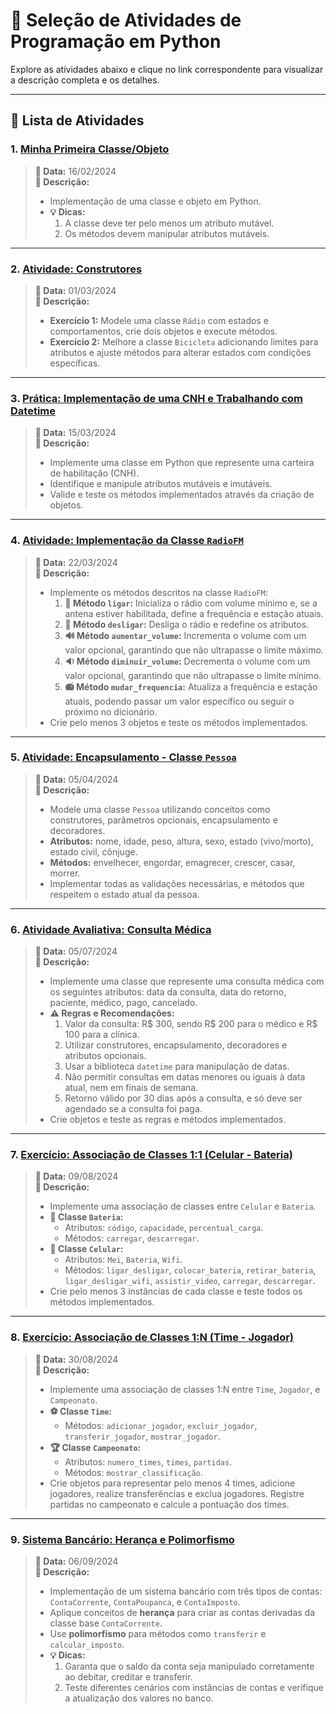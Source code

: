 # 🎯 **Seleção de Atividades de Programação em Python**

Explore as atividades abaixo e clique no link correspondente para visualizar a descrição completa e os detalhes.

---

## 📝 **Lista de Atividades**

### **1. [Minha Primeira Classe/Objeto](https://github.com/WallasAR/POO_in_Python_exercises/blob/339a40eeb2a2c6f06d9a5dc3b3a388dfb8c0bdf8/activity%20001/Class_and_Object.py)**
> **📅 Data:** 16/02/2024  
> **📝 Descrição:**  
> - Implementação de uma classe e objeto em Python.
> - **💡 Dicas:**
>   1. A classe deve ter pelo menos um atributo mutável.
>   2. Os métodos devem manipular atributos mutáveis.

---

### **2. [Atividade: Construtores](https://github.com/WallasAR/POO_in_Python_exercises/tree/339a40eeb2a2c6f06d9a5dc3b3a388dfb8c0bdf8/activity%20002)**
> **📅 Data:** 01/03/2024  
> **📝 Descrição:**  
> - **Exercício 1:** Modele uma classe `Rádio` com estados e comportamentos, crie dois objetos e execute métodos.
> - **Exercício 2:** Melhore a classe `Bicicleta` adicionando limites para atributos e ajuste métodos para alterar estados com condições específicas.

---

### **3. [Prática: Implementação de uma CNH e Trabalhando com Datetime](https://github.com/WallasAR/POO_in_Python_exercises/tree/339a40eeb2a2c6f06d9a5dc3b3a388dfb8c0bdf8/activity%20003)**
> **📅 Data:** 15/03/2024  
> **📝 Descrição:**  
> - Implemente uma classe em Python que represente uma carteira de habilitação (CNH).
> - Identifique e manipule atributos mutáveis e imutáveis.
> - Valide e teste os métodos implementados através da criação de objetos.

---

### **4. [Atividade: Implementação da Classe `RadioFM`](https://github.com/WallasAR/POO_in_Python_exercises/tree/339a40eeb2a2c6f06d9a5dc3b3a388dfb8c0bdf8/activity%20004)**
> **📅 Data:** 22/03/2024  
> **📝 Descrição:**  
> - Implemente os métodos descritos na classe `RadioFM`:
>   1. **🔌 Método `ligar`:** Inicializa o rádio com volume mínimo e, se a antena estiver habilitada, define a frequência e estação atuais.
>   2. **🔌 Método `desligar`:** Desliga o rádio e redefine os atributos.
>   3. **🔊 Método `aumentar_volume`:** Incrementa o volume com um valor opcional, garantindo que não ultrapasse o limite máximo.
>   4. **🔉 Método `diminuir_volume`:** Decrementa o volume com um valor opcional, garantindo que não ultrapasse o limite mínimo.
>   5. **📻 Método `mudar_frequencia`:** Atualiza a frequência e estação atuais, podendo passar um valor específico ou seguir o próximo no dicionário.
> - Crie pelo menos 3 objetos e teste os métodos implementados.

---

### **5. [Atividade: Encapsulamento - Classe `Pessoa`](https://github.com/WallasAR/POO_in_Python_exercises/tree/339a40eeb2a2c6f06d9a5dc3b3a388dfb8c0bdf8/activity%20005)**
> **📅 Data:** 05/04/2024  
> **📝 Descrição:**  
> - Modele uma classe `Pessoa` utilizando conceitos como construtores, parâmetros opcionais, encapsulamento e decoradores.
> - **Atributos:** nome, idade, peso, altura, sexo, estado (vivo/morto), estado civil, cônjuge.
> - **Métodos:** envelhecer, engordar, emagrecer, crescer, casar, morrer.
> - Implementar todas as validações necessárias, e métodos que respeitem o estado atual da pessoa.

---

### **6. [Atividade Avaliativa: Consulta Médica](https://github.com/WallasAR/POO_in_Python_exercises/tree/339a40eeb2a2c6f06d9a5dc3b3a388dfb8c0bdf8/activity%20006)**
> **📅 Data:** 05/07/2024  
> **📝 Descrição:**  
> - Implemente uma classe que represente uma consulta médica com os seguintes atributos: data da consulta, data do retorno, paciente, médico, pago, cancelado.
> - **⚠️ Regras e Recomendações:**
>   1. Valor da consulta: R$ 300, sendo R$ 200 para o médico e R$ 100 para a clínica.
>   2. Utilizar construtores, encapsulamento, decoradores e atributos opcionais.
>   3. Usar a biblioteca `datetime` para manipulação de datas.
>   4. Não permitir consultas em datas menores ou iguais à data atual, nem em finais de semana.
>   5. Retorno válido por 30 dias após a consulta, e só deve ser agendado se a consulta foi paga.
> - Crie objetos e teste as regras e métodos implementados.

---

### **7. [Exercício: Associação de Classes 1:1 (Celular - Bateria)](https://github.com/WallasAR/POO_in_Python_exercises/tree/339a40eeb2a2c6f06d9a5dc3b3a388dfb8c0bdf8/activity%20007)**
> **📅 Data:** 09/08/2024  
> **📝 Descrição:**  
> - Implemente uma associação de classes entre `Celular` e `Bateria`.
> - **🔋 Classe `Bateria`:**
>   - Atributos: `código`, `capacidade`, `percentual_carga`.
>   - Métodos: `carregar`, `descarregar`.
> - **📱 Classe `Celular`:**
>   - Atributos: `Mei`, `Bateria`, `Wifi`.
>   - Métodos: `ligar_desligar`, `colocar_bateria`, `retirar_bateria`, `ligar_desligar_wifi`, `assistir_video`, `carregar`, `descarregar`.
> - Crie pelo menos 3 instâncias de cada classe e teste todos os métodos implementados.

---

### **8. [Exercício: Associação de Classes 1:N (Time - Jogador)](https://github.com/WallasAR/POO_in_Python_exercises/tree/339a40eeb2a2c6f06d9a5dc3b3a388dfb8c0bdf8/activity%20008)**
> **📅 Data:** 30/08/2024  
> **📝 Descrição:**  
> - Implemente uma associação de classes 1:N entre `Time`, `Jogador`, e `Campeonato`.
> - **⚽ Classe `Time`:**
>   - Métodos: `adicionar_jogador`, `excluir_jogador`, `transferir_jogador`, `mostrar_jogador`.
> - **🏆 Classe `Campeonato`:**
>   - Atributos: `numero_times`, `times`, `partidas`.
>   - Métodos: `mostrar_classificação`.
> - Crie objetos para representar pelo menos 4 times, adicione jogadores, realize transferências e exclua jogadores. Registre partidas no campeonato e calcule a pontuação dos times.

---

### **9. [Sistema Bancário: Herança e Polimorfismo](https://github.com/WallasAR/POO_in_Python_exercises/tree/79893956be1212ad82712a05e3f1801790613300/activity%20009)**
> **📅 Data:** 06/09/2024  
> **📝 Descrição:**  
> - Implementação de um sistema bancário com três tipos de contas: `ContaCorrente`, `ContaPoupanca`, e `ContaImposto`.
> - Aplique conceitos de **herança** para criar as contas derivadas da classe base `ContaCorrente`.
> - Use **polimorfismo** para métodos como `transferir` e `calcular_imposto`.
> - **💡 Dicas:**
>   1. Garanta que o saldo da conta seja manipulado corretamente ao debitar, creditar e transferir.
>   2. Teste diferentes cenários com instâncias de contas e verifique a atualização dos valores no banco.
